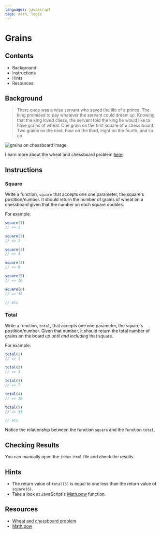 ```yaml
---
languages: javascript
tags: math, logic
---
```


# Grains

## Contents

* Background
* Instructions
* Hints
* Resources

## Background

> There once was a wise servant who saved the life of a prince. The king promised to pay whatever the servant could dream up. Knowing that the king loved chess, the servant told the king he would like to have grains of wheat. One grain on the first square of a chess board. Two grains on the next. Four on the third, eight on the fourth, and so on.

![grains on chessboard image](https://s3-us-west-2.amazonaws.com/web-dev-readme-photos/js/grains.png)

Learn more about the wheat and chessboard problem [here](http://en.wikipedia.org/wiki/Wheat_and_chessboard_problem).

## Instructions

### Square

Write a function, `square` that accepts one one parameter, the square's postition/number. It should return the number of grains of wheat on a chessboard given that the number on each square doubles.

For example:

```javascript
square(1)
// => 1

square(2)
// => 2

square(3)
// => 4

square(4)
// => 8

square(5)
// => 16

square(6)
// => 32

// etc.
```

### Total

Write a function, `total`, that accepts one one parameter, the square's postition/number. Given that number, it should return the total number of grains on the board *up until and including* that square.

For example:

```javascript
total(1)
// => 1

total(2)
// => 3

total(3)
// => 7

total(4)
// => 16

total(5)
// => 31

// etc.
```

Notice the relationship between the function `square` and the function `total`.

## Checking Results
You can manually open the `index.html` file and check the results.

## Hints

* The return value of `total(5)` is equal to one less than the return value of `square(6)`.
* Take a look at JavaScript's [Math.pow](https://developer.mozilla.org/en-US/docs/Web/JavaScript/Reference/Global_Objects/Math/pow) function.

## Resources

* [Wheat and chessboard problem](http://en.wikipedia.org/wiki/Wheat_and_chessboard_problem)
* [Math.pow](https://developer.mozilla.org/en-US/docs/Web/JavaScript/Reference/Global_Objects/Math/pow)
